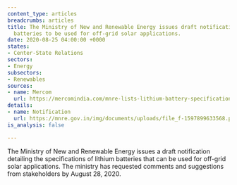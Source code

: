 ```yaml
---
content_type: articles
breadcrumbs: articles
title: The Ministry of New and Renewable Energy issues draft notification for lithium
  batteries to be used for off-grid solar applications.
date: 2020-08-25 04:00:00 +0000
states:
- Center-State Relations
sectors:
- Energy
subsectors:
- Renewables
sources:
- name: Mercom
  url: https://mercomindia.com/mnre-lists-lithium-battery-specifications/
details:
- name: Notification
  url: https://mnre.gov.in/img/documents/uploads/file_f-1597899633568.pdf
is_analysis: false

---
```

The Ministry of New and Renewable Energy issues a draft notification detailing the specifications of lithium batteries that can be used for off-grid solar applications. The ministry has requested comments and suggestions from stakeholders by August 28, 2020.